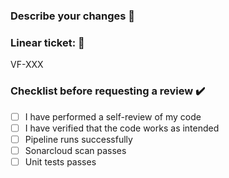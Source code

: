 ### Describe your changes 📖
<text here>

### Linear ticket: 🔖
VF-XXX

### Checklist before requesting a review ✔️
- [ ] I have performed a self-review of my code
- [ ] I have verified that the code works as intended
- [ ] Pipeline runs successfully
- [ ] Sonarcloud scan passes
- [ ] Unit tests passes
